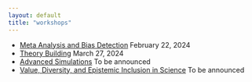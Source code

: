```yaml
---
layout: default
title: "workshops"
---
```

- [Meta Analysis and Bias Detection](_posts/2024-02-22-MetaAnalysis.md) February 22, 2024
- [Theory Building](_posts/2024-03-27-theory.md) March 27, 2024
- [Advanced Simulations](_posts/simulation.md) To be announced
- [Value, Diversity, and Epistemic Inclusion in Science](_posts/epistemic.md) To be announced

